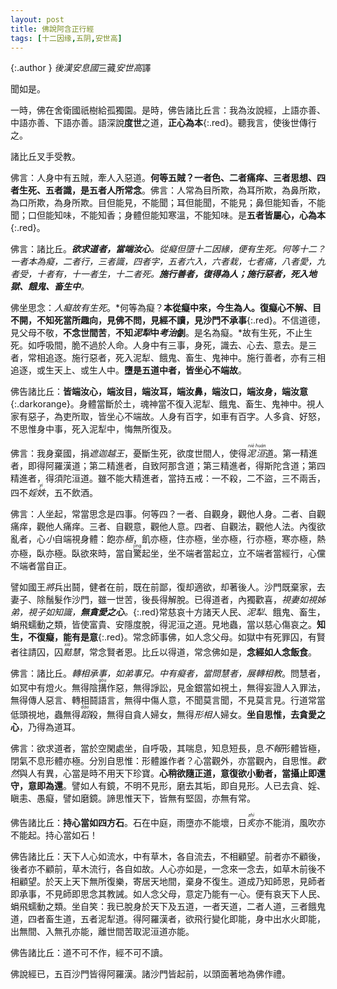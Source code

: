 ```yaml
---
layout: post
title: 佛說阿含正行經
tags: [十二因缘,五阴,安世高]
---
```


{:.author }
<dfn title="东汉（公元25年—220年），史称后汉。">後漢</dfn><dfn title="位於波斯地区之古王国。">安息國</dfn>三藏<dfn title="东汉僧人。名安清，字世高，安息国王正后之太子。">安世高</dfn>譯

聞如是。

一時，佛在舍衛國祇樹給孤獨園。是時，佛告諸比丘言：我為汝說經，上語亦善、中語亦善、下語亦善。語深說**度世**之道，**正心為本**{:.red}。聽我言，使後世傳行之。

諸比丘叉手受教。

佛言：人身中有五賊，牽人入惡道。**何等五賊？一者色、二者痛痒、三者思想、四者生死、五者識，是五者人所常念**。佛言：人常為目所欺，為耳所欺，為鼻所欺，為口所欺，為身所欺。目但能見，不能聞；耳但能聞，不能見；鼻但能知香，不能聞；口但能知味，不能知香；身體但能知寒溫，不能知味。是**五者皆屬心，心為本**{:.red}。

佛言：諸比丘。***欲求道者，當端汝心**。從<dfn title="无明。">癡</dfn>但墮十二因緣，便有生死。何等十二？一者本為癡，二者行，三者識，四者字，五者六入，六者栽，七者痛，八者愛，九者受，十者有，十一者生，十二者死。**施行善者，復得為人；施行惡者，死入地獄、餓鬼、畜生中**。*

佛坐思念：*人癡故有生死*。*何等為癡？**本從癡中來，今生為人。復癡心不解、目不開，不知死當所趣向，見佛不問，見經不讀，見沙門不承事**{:.red}。不信道德，見父母不敬，**不念世間苦**，**不知<dfn title="地狱。">泥犁</dfn>中<dfn title="犹拷问。">考治</dfn>劇**。是名為癡。*故有生死，不止生死。如呼吸間，脆不過於人命。人身中有三事，身死，識去、心去、意去。是三者，常相追逐。施行惡者，死入泥犁、餓鬼、畜生、鬼神中。施行善者，亦有三相追逐，或生天上、或生人中。**墮是五道中者，皆坐心不端故**。

佛告諸比丘：**皆端汝心，端汝目，端汝耳，端汝鼻，端汝口，端汝身，端汝意**{:.darkorange}。身體當斷於土，魂神當不復入泥犁、餓鬼、畜生、鬼神中。視人家有惡子，為吏所取，皆坐心不端故。人身有百字，如車有百字。人多貪、好怒，不思惟身中事，死入泥犁中，悔無所復及。

佛言：我身棄國，捐*遮迦越王*，憂斷生死，欲度世間人，使得<dfn title="涅槃。"><ruby>泥<rt>niè</rt>洹<rt>huán</rt></ruby></dfn>道。第一精進者，即得阿羅漢道；第二精進者，自致阿那含道；第三精進者，得斯陀含道；第四精進者，得須陀洹道。雖不能大精進者，當持五戒：一不殺，二不盜，三不兩舌，四不<dfn title="纵欲放荡。">婬<ruby>妷<rt>yì</rt></ruby></dfn>，五不飲酒。

佛言：人坐起，常當思念是四事。何等四？一者、自觀身，觀他人身。二者、自觀痛痒，觀他人痛痒。三者、自觀意，觀他人意。四者、自觀法，觀他人法。內復欲亂者，心<dfn title="细致。">小</dfn>自端視身體：飽亦<dfn title="困窘，疲困；顶点，最高限度。">極</dfn>，飢亦極，住亦極，坐亦極，行亦極，寒亦極，熱亦極，臥亦極。臥欲來時，當自<ruby title="惊">驚<rt>jīng</rt></ruby>起坐，坐不端者當起立，立不端者當經行，心儻不端者當自正。

譬如國王<dfn title="带领。">將</dfn>兵出鬪，健者在前，既在前鄙，復却適欲，却著後人。沙門既棄家，去妻子、除鬚髮作沙門，雖一世苦，後長得解脫。已得道者，內獨歡喜，*視妻如視姊弟，視子如知識，**無貪愛之心**。*{:.red}常慈哀十方諸天人民、<dfn title="地狱。">泥犁</dfn>、餓鬼、畜生，蜎飛蠕動之類，皆使富貴、安隱度脫，得泥洹之道。見地蟲，當以慈心傷哀之。**知生，不復癡，能有是意**{:.red}。常念師事佛，如人念父母。如獄中有死罪囚，有賢者往請囚，囚<dfn title="机敏聪慧。"><ruby>黠<rt>xiá</rt></ruby>慧</dfn>，常念賢者恩。比丘以得道，常念佛如是，**念經如人念飯食**。

佛言：諸比丘。*轉相承事，如弟事兄。中有癡者，當問慧者，展轉相教*。問慧者，如冥中有燈火。無得陰<ruby>搆<rt>gòu</rt></ruby>作惡，無得諍訟，見金銀當如視土，無得妄證人入罪法，無得傳人惡言、轉相鬪語言，無得中傷人意，不聞莫言聞，不見莫言見。行道常當低頭視地，蟲無得<dfn title="踩。"><ruby>蹈<rt>dǎo</rt></ruby></dfn>殺，無得自貪人婦女，無得<dfn title="端详，细看。">形相</dfn>人婦女。**坐自思惟，去貪愛之心**，乃得為道耳。

佛言：欲求道者，當於空閑處坐，自呼吸，其喘息，知息短長，息<dfn title="不回报，不答复。">不報</dfn>形體皆極，閉氣不息形體亦極。分別自思惟：形體誰作者？心當觀外，亦當觀內，自思惟。<dfn title="高兴愉快的样子">歡然</dfn>與人有異，心當是時不用天下珍寶。**心稍欲隨正道，意復欲小動者，當攝止即還守，意即為還**。譬如人有鏡，不明不見形，磨去其垢，即自見形。人已去貪、婬、瞋恚、愚癡，譬如磨鏡。諦思惟天下，皆無有堅固，亦無有常。

佛告諸比丘：**持心當如四方石**。石在中庭，雨墮亦不能壞，日<dfn title="曝晒，烤。"><ruby>炙<rt>zhì</rt></ruby></dfn>亦不能消，風吹亦不能起。持心當如石！

佛告諸比丘：天下人心如流水，中有草木，各自流去，不相顧望。前者亦不顧後，後者亦不顧前，草木流行，各自如故。人心亦如是，一念來一念去，如草木前後不相顧望。於天上天下無所復樂，寄居天地間，棄身不復生。道成乃知師恩，見師者即承事，不見師即思念其教誡。如人念父母，意定乃能有一心。便有哀天下人民、蜎飛蠕動之類。坐自笑：我已脫身於天下及五道，一者天道，二者人道，三者餓鬼道，四者畜生道，五者泥犁道。得阿羅漢者，欲飛行變化即能，身中出水火即能，出無間、入無孔亦能，離世間苦取泥洹道亦能。

佛告諸比丘：道不可不作，經不可不讀。

佛說經已，五百沙門皆得阿羅漢。諸沙門皆起前，以頭面著地為佛作禮。
